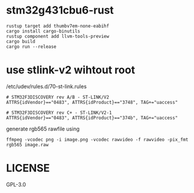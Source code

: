 # stm32g431cbu6-rust

```
rustup target add thumbv7em-none-eabihf
cargo install cargo-binutils
rustup component add llvm-tools-preview
cargo build
cargo run --release
```

# use stlink-v2 wihtout root
/etc/udev/rules.d/70-st-link.rules
```
# STM32F3DISCOVERY rev A/B - ST-LINK/V2
ATTRS{idVendor}=="0483", ATTRS{idProduct}=="3748", TAG+="uaccess"

# STM32F3DISCOVERY rev C+ - ST-LINK/V2-1
ATTRS{idVendor}=="0483", ATTRS{idProduct}=="374b", TAG+="uaccess"
```

generate rgb565 rawfile using
```
ffmpeg -vcodec png -i image.png -vcodec rawvideo -f rawvideo -pix_fmt rgb565 image.raw
```

# LICENSE
GPL-3.0
